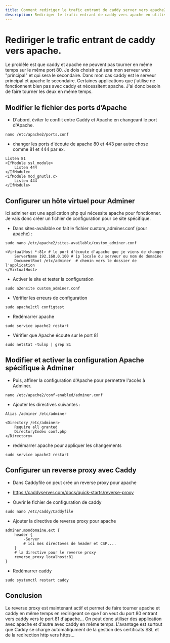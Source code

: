 ```yaml
---
title: Comment rediriger le trafic entrant de caddy server vers apache2
description: Rediriger le trafic entrant de caddy vers apache en utilisant un reverse proxy dans caddy pour diriger le trafic entrant sur le port 80 vers apache qui écoutera sur le port 81
---
```

# Rediriger le trafic entrant de caddy vers apache.

Le problèle est que caddy et apache ne peuvent pas tourner en même temps sur le même port 80. Je dois choisir qui sera mon serveur web "principal" et qui sera le secondaire. Dans mon cas caddy est le serveur principal et apache le secondaire. Certaines applications que j'utilise ne fonctionnent bien pas avec caddy et nécessitent apache. J'ai donc besoin de faire tourner les deux en même temps.

## Modifier le fichier des ports d’Apache

- D'abord, éviter le conflit entre Caddy et Apache en changeant le port d'Apache.

```shell
nano /etc/apache2/ports.conf 
```

- changer les ports d'écoute de apache 80 et 443 par autre chose comme 81 et 444 par ex.

```shell
Listen 81
<IfModule ssl_module>
    Listen 444
</IfModule>
<IfModule mod_gnutls.c>
    Listen 444
</IfModule>
```


## Configurer un hôte virtuel pour Adminer

Ici adminer est une application php qui nécessite apache pour fonctionner. Je vais donc créer un fichier de configuration pour ce site spécifique.

- Dans sites-available on fait le fichier custom_adminer.conf (pour apache) :

```shell
sudo nano /etc/apache2/sites-available/custom_adminer.conf
```

```shell
<VirtualHost *:81> # le port d'écoute d'apache que je viens de changer
    ServerName 192.168.0.100 # ip locale du serveur ou nom de domaine
    DocumentRoot /etc/adminer  # chemin vers le dossier de l'application
</VirtualHost>
```

- Activer le site et tester la configuration

```shell
sudo a2ensite custom_adminer.conf
```

- Vérifier les erreurs de configuration

```shell
sudo apache2ctl configtest
```

- Redémarrer apache

```shell
sudo service apache2 restart
```

- Vérifier que Apache écoute sur le port 81

```shell
sudo netstat -tulnp | grep 81
```

## Modifier et activer la configuration Apache spécifique à Adminer

- Puis, affiner la configuration d'Apache pour permettre l'accès à Adminer.

```shell
nano /etc/apache2/conf-enabled/adminer.conf
```

- Ajouter les directives suivantes :

```shell
Alias /adminer /etc/adminer

<Directory /etc/adminer>
    Require all granted
    DirectoryIndex conf.php
</Directory>
```

- redémarrer apache pour appliquer les changements

```shell
sudo service apache2 restart
```

## Configurer un reverse proxy avec Caddy

- Dans Caddyfile on peut crée un reverse proxy pour apache
- https://caddyserver.com/docs/quick-starts/reverse-proxy

- Ouvrir le fichier de configuration de caddy

```shell
sudo nano /etc/caddy/Caddyfile
```

- Ajouter la directive de reverse proxy pour apache

```shell 
adminer.mondomaine.ext {
	header {
		-Server
		# ici mes directoves de header et CSP....
	}
    # la directive pour le reverse proxy
	reverse_proxy localhost:81
}
```

- Redémarrer caddy

```shell
sudo systemctl restart caddy
```

## Conclusion

Le reverse proxy est maintenant actif et permet de faire tourner apache et caddy en même temps
en redirigeant ce que l'on veut du port 80 entrant vers caddy vers le port 81 d'apache...
On peut donc utiliser des application avec apache et d'autre avec caddy en même temps. L'avantage est surtout que Caddy se charge automatiqument de la gestion des certificats SSL et de la redirection http vers https...